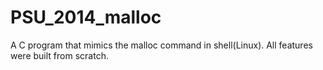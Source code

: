 # PSU_2014_malloc

A C program that mimics the malloc command in shell(Linux). All features were built from scratch.

